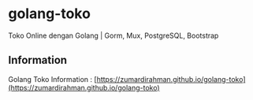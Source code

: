 # golang-toko
Toko Online dengan Golang | Gorm, Mux, PostgreSQL, Bootstrap

## Information

Golang Toko Information  : [https://zumardirahman.github.io/golang-toko](https://zumardirahman.github.io/golang-toko)
